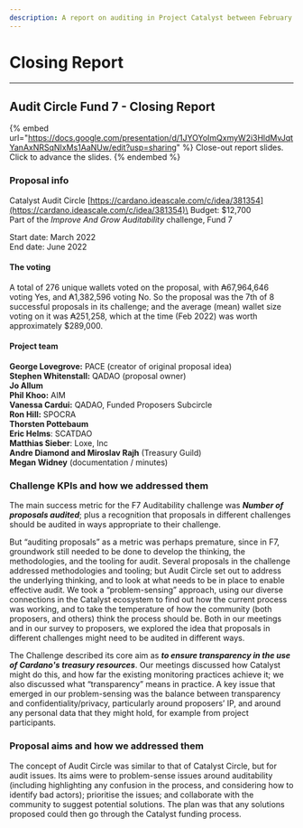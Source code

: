 ```yaml
---
description: A report on auditing in Project Catalyst between February & June 202
---
```


# Closing Report

***

## Audit Circle Fund 7 - Closing Report

{% embed url="https://docs.google.com/presentation/d/1JYOYoImQxmyW2i3HldMvJqtYanAxNRSqNIxMs1AaNUw/edit?usp=sharing" %}
Close-out report slides. Click to advance the slides.
{% endembed %}

### Proposal info

Catalyst Audit Circle [https://cardano.ideascale.com/c/idea/381354](https://cardano.ideascale.com/c/idea/381354)\
Budget: $12,700\
Part of the _Improve And Grow Auditability_ challenge, Fund 7

Start date: March 2022\
End date: June 2022

#### The voting

A total of 276 unique wallets voted on the proposal, with ₳67,964,646 voting Yes, and ₳1,382,596 voting No. So the proposal was the 7th of 8 successful proposals in its challenge; and the average (mean) wallet size voting on it was ₳251,258, which at the time (Feb 2022) was worth approximately $289,000.

#### Project team <a href="#docs-internal-guid-1ccb42d8-7fff-43c7-e8df-2796e97d407b" id="docs-internal-guid-1ccb42d8-7fff-43c7-e8df-2796e97d407b"></a>

**George Lovegrove:** PACE (creator of original proposal idea)\
**Stephen Whitenstall:** QADAO (proposal owner)\
**Jo Allum**\
**Phil Khoo:** AIM\
**Vanessa Cardui:** QADAO, Funded Proposers Subcircle\
**Ron Hill:** SPOCRA\
**Thorsten Pottebaum**\
**Eric Helms**: SCATDAO\
**Matthias Sieber**: Loxe, Inc\
**Andre Diamond and Miroslav Rajh** (Treasury Guild)\
**Megan Widney** (documentation / minutes)

### Challenge KPIs and how we addressed them

The main success metric for the F7 Auditability challenge was _**Number of proposals audited**_; plus a recognition that proposals in different challenges should be audited in ways appropriate to their challenge.

But “auditing proposals” as a metric was perhaps premature, since in F7, groundwork still needed to be done to develop the thinking, the methodologies, and the tooling for audit. Several proposals in the challenge addressed methodologies and tooling; but Audit Circle set out to address the underlying thinking, and to look at what needs to be in place to enable effective audit. We took a “problem-sensing” approach, using our diverse connections in the Catalyst ecosystem to find out how the current process was working, and to take the temperature of how the community (both proposers, and others) think the process should be. Both in our meetings and in our survey to proposers, we explored the idea that proposals in different challenges might need to be audited in different ways.

The Challenge described its core aim as _**to ensure transparency in the use of Cardano's treasury resources**_. Our meetings discussed how Catalyst might do this, and how far the existing monitoring practices achieve it; we also discussed what “transparency” means in practice. A key issue that emerged in our problem-sensing was the balance between transparency and confidentiality/privacy, particularly around proposers’ IP, and around any personal data that they might hold, for example from project participants.

### Proposal aims and how we addressed them

The concept of Audit Circle was similar to that of Catalyst Circle, but for audit issues. Its aims were to problem-sense issues around auditability (including highlighting any confusion in the process, and considering how to identify bad actors); prioritise the issues; and collaborate with the community to suggest potential solutions. The plan was that any solutions proposed could then go through the Catalyst funding process.
